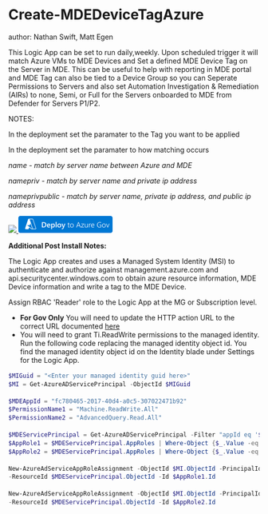 # Create-MDEDeviceTagAzure

author: Nathan Swift, Matt Egen

This Logic App can be set to run daily,weekly. Upon scheduled trigger it will match Azure VMs to MDE Devices and Set a defined MDE Device Tag on the Server in MDE. This can be useful to help with reporting in MDE portal and MDE Tag can also be tied to a Device Group so you can Seperate Permissions to Servers and also set Automation Investigation & Remediation (AIRs) to none, Semi, or Full for the Servers onboarded to MDE from Defender for Servers P1/P2.

NOTES:

In the deployment set the paramater to the Tag you want to be applied

In the deployment set the paramater to how matching occurs

_name - match by server name between Azure and MDE_

_namepriv - match by server name and private ip address_

_nameprivpublic - match by server name, private ip address, and public ip address_

<a href="https://portal.azure.com/#create/Microsoft.Template/uri/https%3A%2F%2Fraw.githubusercontent.com%2Fswiftsolves-msft%2FLogicApps%2Fmaster%2FCreate-MDEDeviceTagAzure%2Fazuredeploy.json" target="_blank">
    <img src="https://aka.ms/deploytoazurebutton"/>
</a>
<a href="https://portal.azure.us/#create/Microsoft.Template/uri/https%3A%2F%2Fraw.githubusercontent.com%2Fswiftsolves-msft%2FLogicApps%2Fmaster%2FCreate-MDEDeviceTagAzure%2Fazuredeploy.json" target="_blank">
<img src="https://raw.githubusercontent.com/Azure/azure-quickstart-templates/master/1-CONTRIBUTION-GUIDE/images/deploytoazuregov.png"/>
</a>

**Additional Post Install Notes:**

The Logic App creates and uses a Managed System Identity (MSI) to authenticate and authorize against management.azure.com and api.securitycenter.windows.com to obtain azure resource information, MDE Device information and write a tag to the MDE Device.

Assign RBAC 'Reader' role to the Logic App at the MG or Subscription level.

- **For Gov Only** You will need to update the HTTP action URL to the correct URL documented [here](https://docs.microsoft.com/microsoft-365/security/defender-endpoint/gov?view=o365-worldwide#api)
- You will need to grant Ti.ReadWrite permissions to the managed identity. Run the following code replacing the managed identity object id. You find the managed identity object id on the Identity blade under Settings for the Logic App.

```powershell
$MIGuid = "<Enter your managed identity guid here>"
$MI = Get-AzureADServicePrincipal -ObjectId $MIGuid

$MDEAppId = "fc780465-2017-40d4-a0c5-307022471b92"
$PermissionName1 = "Machine.ReadWrite.All"
$PermissionName2 = "AdvancedQuery.Read.All"

$MDEServicePrincipal = Get-AzureADServicePrincipal -Filter "appId eq '$MDEAppId'"
$AppRole1 = $MDEServicePrincipal.AppRoles | Where-Object {$_.Value -eq $PermissionName1 -and $_.AllowedMemberTypes -contains "Application"}
$AppRole2 = $MDEServicePrincipal.AppRoles | Where-Object {$_.Value -eq $PermissionName2 -and $_.AllowedMemberTypes -contains "Application"}

New-AzureAdServiceAppRoleAssignment -ObjectId $MI.ObjectId -PrincipalId $MI.ObjectId `
-ResourceId $MDEServicePrincipal.ObjectId -Id $AppRole1.Id

New-AzureAdServiceAppRoleAssignment -ObjectId $MI.ObjectId -PrincipalId $MI.ObjectId `
-ResourceId $MDEServicePrincipal.ObjectId -Id $AppRole2.Id
```
